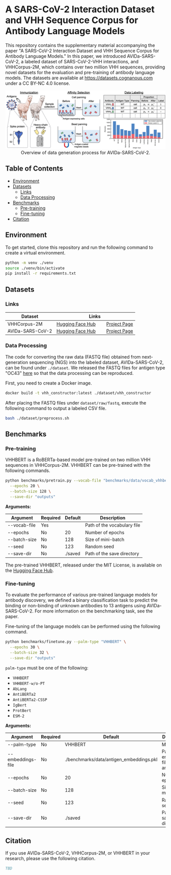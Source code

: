 # A SARS-CoV-2 Interaction Dataset and VHH Sequence Corpus for Antibody Language Models

This repository contains the supplementary material accompanying the paper "A SARS-CoV-2 Interaction Dataset and VHH Sequence Corpus for Antibody Language Models."
In this paper, we introduced AVIDa-SARS-CoV-2, a labeled dataset of SARS-CoV-2-VHH interactions, and VHHCorpus-2M, which contains over two million VHH sequences, providing novel datasets for the evaluation and pre-training of antibody language models.
The datasets are available at https://datasets.cognanous.com under a CC BY-NC 4.0 license.

<img src="./docs/images/data_generation_overview.png" alt="dataset-generation-overview">

<div style="text-align: center;">
Overview of data generation process for AVIDa-SARS-CoV-2.
</div>

## Table of Contents

- [Environment](#environment)
- [Datasets](#datasets)
  - [Links](#links)
  - [Data Processing](#data-processing)
- [Benchmarks](#benchmarks)
  - [Pre-training](#pre-training)
  - [Fine-tuning](#fine-tuning)
- [Citation](#citation)

## Environment

To get started, clone this repository and run the following command to create a virtual environment.

```bash
python -m venv ./venv
source ./venv/bin/activate
pip install -r requirements.txt
```

## Datasets

### Links

| Dataset          |                                                                                          Links                                                                                           |
| ---------------- | :--------------------------------------------------------------------------------------------------------------------------------------------------------------------------------------: |
| VHHCorpus-2M     |      [Hugging Face Hub](https://huggingface.co/datasets/COGNANO/VHHCorpus-2M)&nbsp;&nbsp;&nbsp;&nbsp;&nbsp;&nbsp;&nbsp;&nbsp;&nbsp;[Project Page](https://vhh-corpus.cognanous.com)      |
| AVIDa-SARS-CoV-2 | [Hugging Face Hub](https://huggingface.co/datasets/COGNANO/AVIDa-SARS-CoV-2)&nbsp;&nbsp;&nbsp;&nbsp;&nbsp;&nbsp;&nbsp;&nbsp;&nbsp;[Project Page](https://avida-sars-cov-2.cognanous.com) |

### Data Processing

The code for converting the raw data (FASTQ file) obtained from next-generation sequencing (NGS) into the labeled dataset, AVIDa-SARS-CoV-2, can be found under `./dataset`.
We released the FASTQ files for antigen type "OC43" [here](https://drive.google.com/drive/folders/151Njm6OE9G5m8vyzDcn8w8mWye8ULsYU?usp=sharing) so that the data processing can be reproduced.

First, you need to create a Docker image.

```bash
docker build -t vhh_constructor:latest ./dataset/vhh_constructor
```

After placing the FASTQ files under `dataset/raw/fastq`, execute the following command to output a labeled CSV file.

```bash
bash ./dataset/preprocess.sh
```

## Benchmarks

### Pre-training

VHHBERT is a RoBERTa-based model pre-trained on two million VHH sequences in VHHCorpus-2M.
VHHBERT can be pre-trained with the following commands.

```bash
python benchmarks/pretrain.py --vocab-file "benchmarks/data/vocab_vhhbert.txt" \
  --epochs 20 \
  --batch-size 128 \
  --save-dir "outputs"
```

**Arguments:**

| Argument      | Required | Default   | Description                      |
|---------------|----------|-----------|----------------------------------|
| --vocab-file  | Yes      |           | Path of the vocabulary file      |
| --epochs      | No       | 20        | Number of epochs                 |
| --batch-size  | No       | 128       | Size of mini-batch               |
| --seed        | No       | 123       | Random seed                      |
| --save-dir    | No       | ./saved   | Path of the save directory       |

The pre-trained VHHBERT, released under the MIT License, is available on the [Hugging Face Hub](https://huggingface.co/COGNANO/VHHBERT).

### Fine-tuning

To evaluate the performance of various pre-trained language models for antibody discovery, we defined a binary classification task to predict the binding or non-binding of unknown antibodies to 13 antigens using AVIDa-SARS-CoV-2.
For more information on the benchmarking task, see the paper.

Fine-tuning of the language models can be performed using the following command.

```bash
python benchmarks/finetune.py --palm-type "VHHBERT" \
  --epochs 30 \
  --batch-size 32 \
  --save-dir "outputs"
```

`palm-type` must be one of the following:
- `VHHBERT`
- `VHHBERT-w/o-PT`
- `AbLang`
- `AntiBERTa2`
- `AntiBERTa2-CSSP`
- `IgBert`
- `ProtBert`
- `ESM-2`

**Arguments:**

| Argument          | Required | Default                                  | Description                          |
| ----------------- | -------- | ---------------------------------------- | ------------------------------------ |
| --palm-type       | No       | VHHBERT                                  | Model name                           |
| --embeddings-file | No       | ./benchmarks/data/antigen_embeddings.pkl | Path of embeddings file for antigens |
| --epochs          | No       | 20                                       | Number of epochs                     |
| --batch-size      | No       | 128                                      | Size of mini-batch                   |
| --seed            | No       | 123                                      | Random seed                          |
| --save-dir        | No       | ./saved                                  | Path of the save directory           |

## Citation

If you use AVIDa-SARS-CoV-2, VHHCorpus-2M, or VHHBERT in your research, please use the following citation.

```bibtex
TBD
```

